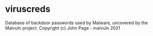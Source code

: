 # viruscreds
Database of backdoor passwords used by Malware, uncovered by the Malvuln project. Copyright (c) John Page - malvuln 2021
